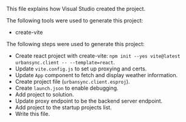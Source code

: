 This file explains how Visual Studio created the project.

The following tools were used to generate this project:
- create-vite

The following steps were used to generate this project:
- Create react project with create-vite: `npm init --yes vite@latest urbansync.client -- --template=react`.
- Update `vite.config.js` to set up proxying and certs.
- Update `App` component to fetch and display weather information.
- Create project file (`urbansync.client.esproj`).
- Create `launch.json` to enable debugging.
- Add project to solution.
- Update proxy endpoint to be the backend server endpoint.
- Add project to the startup projects list.
- Write this file.
